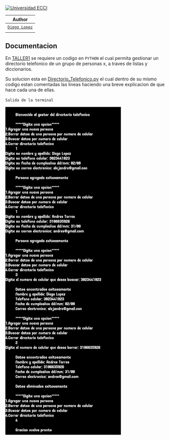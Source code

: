 [![Universidad ECCI][IMGECCI]][ECCIBOG]

| Author |
| - |
| [`Diego Lopez`][PERFIL] |
||

## Documentacion

En [TALLER1][TALLER1] se requiere un codigo en `PYTHON` el cual permita gestionar un directorio telefonico de un grupo de personas x, a traves de listas y diccionarios.

Su solucion esta en [Directorio_Telefonico.py][CODIGO] el cual dentro de su mismo codigo estan comentadas las lineas haciendo una breve explicacion de que hace cada una de ellas.

`Salida de la terminal`

![Salida Terminal][SALIDA]

[//]: # (Referencias)

[SALIDA]: </Laboratorio1/IMAGENES/Screenshot_20250311_220852_ru_iiec_pydroid3_Term.jpg>
[TALLER1]: </Laboratorio1/Taller 1 - Listas y Diccionarios - 2025 -1.docx>
[CODIGO]: </Laboratorio1/Directorio_Telefonico.py>
[PERFIL]: <https://github.com/Alejibiris>
[ECCIBOG]: <https://www.ecci.edu.co/bogota/>
[IMGECCI]: <https://www.ecci.edu.co/wp-content/uploads/2021/11/logo-ECCI.png>
